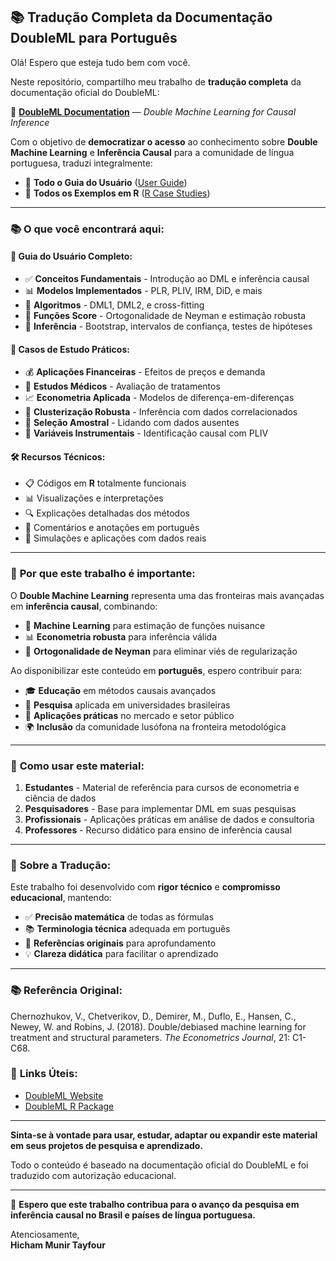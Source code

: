 ## 📚 Tradução Completa da Documentação DoubleML para Português

Olá! Espero que esteja tudo bem com você.

Neste repositório, compartilho meu trabalho de **tradução completa** da documentação oficial do DoubleML:

🔗 [**DoubleML Documentation**](https://docs.doubleml.org/stable/index.html) — *Double Machine Learning for Causal Inference*

Com o objetivo de **democratizar o acesso** ao conhecimento sobre **Double Machine Learning** e **Inferência Causal** para a comunidade de língua portuguesa, traduzi integralmente:

- 📖 **Todo o Guia do Usuário** ([User Guide](https://docs.doubleml.org/stable/guide/guide.html))
- 🔬 **Todos os Exemplos em R** ([R Case Studies](https://docs.doubleml.org/stable/examples/index.html#r-case-studies))

---

### 📚 O que você encontrará aqui:

#### 🎯 **Guia do Usuário Completo:**
- ✅ **Conceitos Fundamentais** - Introdução ao DML e inferência causal
- 📊 **Modelos Implementados** - PLR, PLIV, IRM, DiD, e mais
- 🔄 **Algoritmos** - DML1, DML2, e cross-fitting
- 📐 **Funções Score** - Ortogonalidade de Neyman e estimação robusta
- 🎲 **Inferência** - Bootstrap, intervalos de confiança, testes de hipóteses

#### 🧪 **Casos de Estudo Práticos:**
- 💰 **Aplicações Financeiras** - Efeitos de preços e demanda
- 🏥 **Estudos Médicos** - Avaliação de tratamentos
- 📈 **Econometria Aplicada** - Modelos de diferença-em-diferenças
- 🔗 **Clusterização Robusta** - Inferência com dados correlacionados
- 📝 **Seleção Amostral** - Lidando com dados ausentes
- 🎯 **Variáveis Instrumentais** - Identificação causal com PLIV

#### 🛠️ **Recursos Técnicos:**
- 📋 Códigos em **R** totalmente funcionais
- 📊 Visualizações e interpretações
- 🔍 Explicações detalhadas dos métodos
- 📝 Comentários e anotações em português
- 🎲 Simulações e aplicações com dados reais

---

### 🌟 **Por que este trabalho é importante:**

O **Double Machine Learning** representa uma das fronteiras mais avançadas em **inferência causal**, combinando:
- 🤖 **Machine Learning** para estimação de funções nuisance
- 📊 **Econometria robusta** para inferência válida
- 🎯 **Ortogonalidade de Neyman** para eliminar viés de regularização

Ao disponibilizar este conteúdo em **português**, espero contribuir para:
- 🎓 **Educação** em métodos causais avançados
- 🔬 **Pesquisa** aplicada em universidades brasileiras
- 💼 **Aplicações práticas** no mercado e setor público
- 🌍 **Inclusão** da comunidade lusófona na fronteira metodológica

---

### 📖 **Como usar este material:**

1. **Estudantes** - Material de referência para cursos de econometria e ciência de dados
2. **Pesquisadores** - Base para implementar DML em suas pesquisas
3. **Profissionais** - Aplicações práticas em análise de dados e consultoria
4. **Professores** - Recurso didático para ensino de inferência causal

---

### 🤝 **Sobre a Tradução:**

Este trabalho foi desenvolvido com **rigor técnico** e **compromisso educacional**, mantendo:
- ✅ **Precisão matemática** de todas as fórmulas
- 📚 **Terminologia técnica** adequada em português
- 🔗 **Referências originais** para aprofundamento
- 💡 **Clareza didática** para facilitar o aprendizado

---

### 📚 **Referência Original:**
Chernozhukov, V., Chetverikov, D., Demirer, M., Duflo, E., Hansen, C., Newey, W. and Robins, J. (2018). Double/debiased machine learning for treatment and structural parameters. *The Econometrics Journal*, 21: C1-C68.

### 🔗 **Links Úteis:**
- [DoubleML Website](https://docs.doubleml.org/)
- [DoubleML R Package](https://cran.r-project.org/package=DoubleML)

---

**Sinta-se à vontade para usar, estudar, adaptar ou expandir este material em seus projetos de pesquisa e aprendizado.**

Todo o conteúdo é baseado na documentação oficial do DoubleML e foi traduzido com autorização educacional.

---

🙏 **Espero que este trabalho contribua para o avanço da pesquisa em inferência causal no Brasil e países de língua portuguesa.**

Atenciosamente,  
**Hicham Munir Tayfour**
